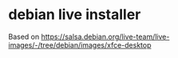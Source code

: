 # debian live installer

Based on https://salsa.debian.org/live-team/live-images/-/tree/debian/images/xfce-desktop
